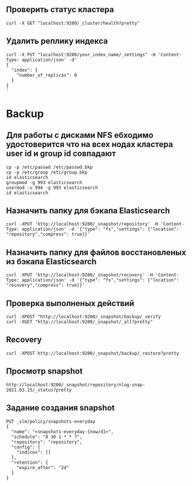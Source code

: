 ## Проверить статус кластера
```
curl -X GET "localhost:9200/_cluster/health?pretty"
```
## Удалить реплику индекса 
```
curl -X PUT "localhost:9200/your_index_name/_settings" -H 'Content-Type: application/json' -d'
{
  "index": {
    "number_of_replicas": 0
  }
}
'

```

# Backup 

## Для работы с дисками NFS ебходимо удостоверится что на всех нодах кластера user id и group id совпадают
```
cp -p /etc/passwd /etc/passwd.bkp
cp -p /etc/group /etc/group.bkp
id elasticsearch 
groupmod -g 993 elasticsearch
usermod -u 994 -g 993 elasticsearch
id elasticsearch
```
##  Назначить папку для  бэкапа Elasticsearch 
```
curl -XPUT 'http://localhost:9200/_snapshot/repository' -H 'Content-Type: application/json' -d '{"type": "fs","settings": {"location": "repository","compress": true}}'
```
## Назначить папку для файлов восстановленых из  бэкапа Elasticsearch 
```
curl -XPUT 'http://localhost:9200/_snapshot/recovery' -H 'Content-Type: application/json' -d '{"type": "fs","settings": {"location": "recovery","compress": true}}'
```
## Проверка  выполненых действий 
```
curl -XPOST "http://localhost:9200/_snapshot/backup/_verify
curl -XGET "http://localhost:9200/_snapshot/_all?pretty"
```
## Recovery
```
curl -XPOST http://localhost:9200/_snapshot/backup/_restore?pretty
``` 
## Просмотр snapshot 
```
http://localhost:9200/_snapshot/repository/nlog-snap-2021.03.15/_status?pretty
```
##  Задание  создания snapshot
```
PUT _slm/policy/snapshots-everyday
{
  "name": "<snapshots-everyday-{now/d}>",
  "schedule": "0 30 1 * * ?",
  "repository": "repository",
  "config": {
    "indices": []
  },
  "retention": {
    "expire_after": "2d"
  }
}

```

